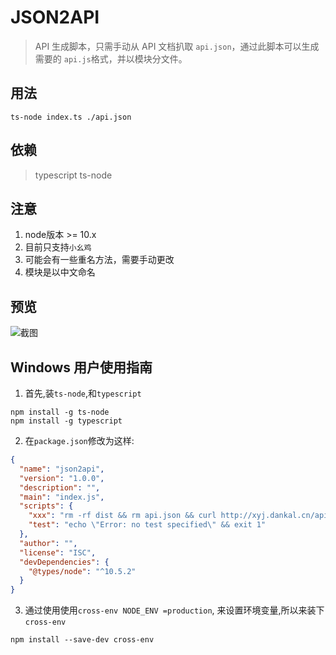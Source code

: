 # JSON2API

> API 生成脚本，只需手动从 API 文档扒取 `api.json`，通过此脚本可以生成需要的 `api.js`格式，并以模块分文件。

## 用法
```
ts-node index.ts ./api.json
```
## 依赖
> typescript ts-node

## 注意
1. node版本 >= 10.x
2. 目前只支持`小幺鸡`
3. 可能会有一些重名方法，需要手动更改
4. 模块是以中文命名

## 预览
![截图](/img/深度截图_code_20180717194308.png)

## Windows 用户使用指南

1. 首先,装`ts-node`,和`typescript`

 ```
 npm install -g ts-node
 npm install -g typescript
 ```

2. 在`package.json`修改为这样:

```json
{
  "name": "json2api",
  "version": "1.0.0",
  "description": "",
  "main": "index.js",
  "scripts": {
    "xxx": "rm -rf dist && rm api.json && curl http://xyj.dankal.cn/api/project/ofCPgAq8H.json?token=fef77296965e4d52ac347fcb70566919 -o api.json &&cross-env NODE_ENV=development ts-node index.ts ./api.json",
    "test": "echo \"Error: no test specified\" && exit 1"
  },
  "author": "",
  "license": "ISC",
  "devDependencies": {
    "@types/node": "^10.5.2"
  }
}

```

3. 通过使用使用`cross-env NODE_ENV =production`, 来设置环境变量,所以来装下`cross-env`

```
npm install --save-dev cross-env
```

